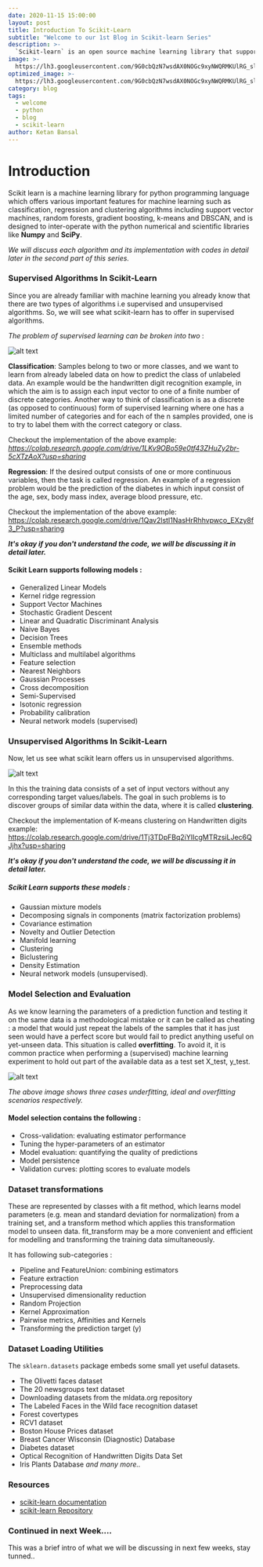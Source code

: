 ```yaml
---
date: 2020-11-15 15:00:00
layout: post
title: Introduction To Scikit-Learn
subtitle: "Welcome to our 1st Blog in Scikit-learn Series"
description: >-
  `Scikit-learn` is an open source machine learning library that supports supervised and unsupervised learning. It also provides various tools for model fitting, data preprocessing, model selection and evaluation, and many other utilities.
image: >-
  https://lh3.googleusercontent.com/9G0cbQzN7wsdAX0NOGc9xyNWQRMKUlRG_slO4R6lzy4ejPKf0IlalRTTVw70Bn3gYJzy0ahPzKcmWnxx3L3z45LhQzyjmaBNh22vVqEt0Z9SHb1onwfUwdcy7AIKnL1EgLKt3uiVD1ur341WyyqErZ3hXGW_qSfZNVP5Ubxs0wny9chpwGlUab6Q6MJcPXMuI9W6oMtWI0mrD1Q_QeNL2qIyQJ4QroO8O8-9JqNq-jEmWHp7kBd_yPzaxIPtWodq6BbngrVvOUAft7nZoVcDfN0tVCxIshEvefCJoklxX6amg5Gm6qFq2-Roq3aLAEsosKgZisUclGMQaUtnSRNMwO_VKTvs0teayq5axNi77Bkje3W-GBK_vMkia-uCdVdR59Py91j-Lej6nBbi4BUbhJO_KQ4Jp1m-71CGh2iOr3A4GXha7U7J43IatBa-9N9cXEb3T1XnCGIM40ICRVpGDfsoPesvI7UO-_uuZjWHi2rStvkxGDfzULwJwvK9MMi9iXZtcAl8d0MqRgeyhgHAXToSZ3m3nvYm60ux1VdmZgF3d7tjxbhJYDyV0PIn9vn29NihWwTbz4DHaXGLII6wH7nqONXGeiPfVsZVsCLw44_GiSxSM9tYPbuT9zSVLOTitPEQx4slymd_1xePyLKA7U2fTLiuLW-9U6ZTj2WguzB14zOYPCmCetUpv9yPVQ=w1000-h350-no?authuser=0
optimized_image: >-
  https://lh3.googleusercontent.com/9G0cbQzN7wsdAX0NOGc9xyNWQRMKUlRG_slO4R6lzy4ejPKf0IlalRTTVw70Bn3gYJzy0ahPzKcmWnxx3L3z45LhQzyjmaBNh22vVqEt0Z9SHb1onwfUwdcy7AIKnL1EgLKt3uiVD1ur341WyyqErZ3hXGW_qSfZNVP5Ubxs0wny9chpwGlUab6Q6MJcPXMuI9W6oMtWI0mrD1Q_QeNL2qIyQJ4QroO8O8-9JqNq-jEmWHp7kBd_yPzaxIPtWodq6BbngrVvOUAft7nZoVcDfN0tVCxIshEvefCJoklxX6amg5Gm6qFq2-Roq3aLAEsosKgZisUclGMQaUtnSRNMwO_VKTvs0teayq5axNi77Bkje3W-GBK_vMkia-uCdVdR59Py91j-Lej6nBbi4BUbhJO_KQ4Jp1m-71CGh2iOr3A4GXha7U7J43IatBa-9N9cXEb3T1XnCGIM40ICRVpGDfsoPesvI7UO-_uuZjWHi2rStvkxGDfzULwJwvK9MMi9iXZtcAl8d0MqRgeyhgHAXToSZ3m3nvYm60ux1VdmZgF3d7tjxbhJYDyV0PIn9vn29NihWwTbz4DHaXGLII6wH7nqONXGeiPfVsZVsCLw44_GiSxSM9tYPbuT9zSVLOTitPEQx4slymd_1xePyLKA7U2fTLiuLW-9U6ZTj2WguzB14zOYPCmCetUpv9yPVQ=w1000-h350-no?authuser=0
category: blog
tags:
  - welcome
  - python
  - blog
  - scikit-learn
author: Ketan Bansal
---
```


# Introduction

Scikit learn is a machine learning library for python programming language which offers various important features for machine learning such as classification, regression and clustering algorithms including support vector machines, random forests, gradient boosting, k-means and DBSCAN, and is designed to inter-operate with the python numerical and scientific libraries like **Numpy** and **SciPy**.

_We will discuss each algorithm and its implementation with codes in detail later in the second part of this series._

### Supervised Algorithms In Scikit-Learn

Since you are already familiar with machine learning you already know that there are two types of algorithms i.e supervised and unsupervised algorithms.
So, we will see what scikit-learn has to offer in supervised algorithms.

_The problem of supervised learning can be broken into two_ :

![alt text](https://lh3.googleusercontent.com/DxdPPzBM69RJvSGtKn7HulpYX-2IhDctSprGrOSxEaLe2oreh1GFhJ90rp4cLVR0gWMN-G4e9BMCAMWJi1knHwkk_n_OTjSxMPIFbIgM1hLQUYM92VrK94RWIVyqNZn1fvVjnYKGbuZvF7qfOw6n9kpvquoSFKvZ5ZxA3Gh6urxmsoFhXftQT1ddWl9SQbjGcPTbODxebc7v2d-AN2tajnBdtWRJZCfvpBk4HUwMqHJW-mCcLHGUItRDqEpIIkl4yW2EJ4wppECTVzKSyExOMdBhEiVdA9AlT_rThggzgd3PH49-2cdwhbpf8KDTegPQ4qEV5VGSfwg6uCJ9nMJ6WFGfVzYEuRrCEg39f5uwXsL7JPFRFEWwv371duoddm7gHNqdzLnGmZ5GRYCa_kkug6sxB6Ln-I1pQQG1wsaTSsiOdCpNX5G2SSDNqdqR5YpMUdgekhMpIczsVAW7azxK5BQ57yZxB2fgozsLJ2aAylTLoocs8VVo4IgMkMZP0eR34RPphw3BRqhe_epvOtZffh61GY0rIvIIoKjYQqbd2L8LONQZ4wvrhGsqQ-7djuZVI76214FqeX-icdyvV2qJRVHfCly3oEhSUwpi8ONaRES_h7owLyeGbdpiBq13AGiQYZmegDnRc3b17o6jqyZVZXuYx81JatVnZ-m1Y0P6vYgKM3sdp8QrqdXtL2KXPg=w608-h308-no?authuser=0)

**Classification**: Samples belong to two or more classes, and we want to learn from already labeled data on how to predict the class of unlabeled data. An example would be the handwritten digit recognition example, in which the aim is to assign each input vector to one of a finite number of discrete categories. Another way to think of classification is as a discrete (as opposed to continuous) form of supervised learning where one has a limited number of categories and for each of the n samples provided, one is to try to label them with the correct category or class.

Checkout the implementation of the above example: 
_https://colab.research.google.com/drive/1LKv9OBo59e0tf43ZHuZy2br-5cXTzAoX?usp=sharing_

**Regression**: If the desired output consists of one or more continuous variables, then the task is called regression. An example of a regression problem would be the prediction of the diabetes in which input consist of the age, sex, body mass index, average blood pressure, etc.

Checkout the implementation of the above example: 
https://colab.research.google.com/drive/1Qav2lstI1NasHrRhhvpwco_EXzy8f3_P?usp=sharing

_**It's okay if you don't understand the code, we will be discussing it in detail later.**_

#### Scikit Learn supports following models :
- Generalized Linear Models
- Kernel ridge regression
- Support Vector Machines
- Stochastic Gradient Descent
- Linear and Quadratic Discriminant Analysis
- Naive Bayes
- Decision Trees
- Ensemble methods
- Multiclass and multilabel algorithms
- Feature selection
- Nearest Neighbors
- Gaussian Processes
- Cross decomposition
- Semi-Supervised
- Isotonic regression
- Probability calibration
- Neural network models (supervised)

### Unsupervised Algorithms In Scikit-Learn

Now, let us see what scikit learn offers us in unsupervised algorithms.

![alt text](https://lh3.googleusercontent.com/Wy4g2pdRGr4lR2dq65TgSoyurKOFdfzuiStCg6M9t-4dikRdP9s1owllUYRqfyq3Nu3ZYoYnKK6-7VdSzWnZgTmmdANGYqteQU-6UeI16Q41Zx3FEKnVXb90c5V1INJcBA-iSSAWmrqmoHJXgBz-3V4cK-ruCf7p4VX5o1TdPSNWsOCxjHgn6V4W6oXAf6XrI0KIC0CMUkcuJz4wyTlzR_Z3hjYNz-VgAjLp_SES4FM9YAQhJeUJlUVZGBU9xagAxNkSx2jgkjBCRA_8t4T5OetS9xu2wodMJ9Ef1E2Rx1NtUOjc8i7TW8BTfmtU5n--x8ukce2WKpTifDESjYfX-NLreiH5N1sGKxrS2CW9D3_c7Bzp2B0BQJagOCYJGAFFbF_uZzAl4PEKvNuD2a6WdYpno5Cqrh87xe7GQgirzC9hTrc0P4v3VwV6wF8oUlwz7P6dvKWg32twvTjRU2LM7DFqYwhXGbtPMV5FQCwE3AFhGjYMPC6a-53wqif-0uWK6AXKCVU2IsMdp9VPdbI43IusEetfHaZrGMN_Ybx9OWqPB9eS7EWr2_JRIKzSI_FwSqVw2rzxLdfs0D4yn-PsIRxuv_uX9DebTafsl3Ec3pGgxMuuda-jlka52l4eWbcOLdZILOxXHjaZO2-KPRnsPNT771v211-qSB8LS9B8LD4-SM1zSFqCEb4eUpx2GQ=w561-h283-no?authuser=0)

In this the training data consists of a set of input vectors without any corresponding target values/labels. The goal in such problems is to discover groups of similar data within the data, where it is called **clustering**.

Checkout the implementation of K-means clustering on Handwritten digits example: 
https://colab.research.google.com/drive/1Tj3TDpFBq2iYIIcgMTRzsiLJec6QJjhx?usp=sharing

_**It's okay if you don't understand the code, we will be discussing it in detail later.**_

##### Scikit Learn supports these models :

- Gaussian mixture models
- Decomposing signals in components (matrix factorization problems)
- Covariance estimation
- Novelty and Outlier Detection
- Manifold learning
- Clustering
- Biclustering
- Density Estimation
- Neural network models (unsupervised).



### Model Selection and Evaluation

As we know learning the parameters of a prediction function and testing it on the same data is a methodological mistake or it can be called as cheating : a model that would just repeat the labels of the samples that it has just seen would have a perfect score but would fail to predict anything useful on yet-unseen data. This situation is called **overfitting**. To avoid it, it is common practice when performing a (supervised) machine learning experiment to hold out part of the available data as a test set X_test, y_test.

![alt text](https://lh3.googleusercontent.com/tcA5I62ye_bXJY_bXpWq2cZBxayQRwwXCJNM6Ezb-d4tEj-rczfLbnvI4pnMv4ZPpnBdQCr-QW048Am19f4FndrSkt-qPno02HhmLN5fRj0I6WHcdWwmzz8lmvae98QC65uP3YOXB6Zi65A9C_KU_YS0MQkoKDqecU1HEIDGB3gEBmxXQ96Cg54jifbRbGPaRy40selcZ8WTnM9wNy2tGAvqj3fi1mm7MnrImyIJVyY2wscl_Cp7xDPFG-YrNdKuaH1nVnBUQT8etXYputJvSCGrxvDX6xXxqbPdZ22YdWown8ZoOHk7KB_JRe0bjKHRcqi8Ec6Cw8zkIC-gAZkGS7O18Z0eaxv24h8xwS1TWG8cx30QZSqtO_hLd-HogYSNSQTU2mxSo4tCf_i7eFoeWVrNnZZFjie4quFbZ9WMvCp5j_KY9HbRgSrC18eveo-HK_gew2RSE8qGrijfgCU0ZA-cHDntbu6QUDCSU33e3lvk9g-vwl7VkuWtfVFn7MJjx4RE39wJ_jB1Xore8cXiCc__rSGfIHKvHk1EQWxGt_cN8R6Uq8hLjNjazcMcyz_bhoupU9Q6YpWmAvfdpGeUWWiJ2qRG4R1ByXkrHJeddhd-LAado9ey4eCYhoDwj1O6tH26MdcNW9vDHxC5xjcSrVd7KW-aojxRMvOF8NYjnfoR4ueJmg-prU8-TqGkKA=w1400-h500-no?authuser=0)

_The above image shows three cases underfitting, ideal and overfitting scenarios respectively._

#### Model selection contains the following :
- Cross-validation: evaluating estimator performance
- Tuning the hyper-parameters of an estimator
- Model evaluation: quantifying the quality of predictions
- Model persistence
- Validation curves: plotting scores to evaluate models

### Dataset transformations

These are represented by classes with a fit method, which learns model parameters (e.g. mean and standard deviation for normalization) from a training set, and a transform method which applies this transformation model to unseen data. fit_transform may be a more convenient and efficient for modelling and transforming the training data simultaneously.

It has following sub-categories :
- Pipeline and FeatureUnion: combining estimators
- Feature extraction
- Preprocessing data
- Unsupervised dimensionality reduction
- Random Projection
- Kernel Approximation
- Pairwise metrics, Affinities and Kernels
- Transforming the prediction target (y)

### Dataset Loading Utilities

The `sklearn.datasets` package embeds some small yet useful datasets.

- The Olivetti faces dataset
- The 20 newsgroups text dataset
- Downloading datasets from the mldata.org repository
- The Labeled Faces in the Wild face recognition dataset
- Forest covertypes
- RCV1 dataset
- Boston House Prices dataset
- Breast Cancer Wisconsin (Diagnostic) Database
- Diabetes dataset
- Optical Recognition of Handwritten Digits Data Set
- Iris Plants Database
_and many more.._

### Resources

- [scikit-learn documentation](https://scikit-learn.org/)
- [scikit-learn Repository](https://github.com/scikit-learn/scikit-learn)

### Continued in next Week....
This was a brief intro of what we will be discussing in next few weeks, stay tunned..
